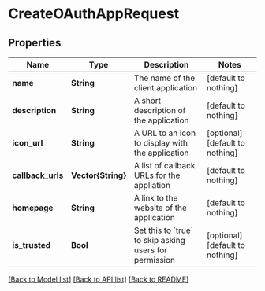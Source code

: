 # CreateOAuthAppRequest


## Properties
Name | Type | Description | Notes
------------ | ------------- | ------------- | -------------
**name** | **String** | The name of the client application | [default to nothing]
**description** | **String** | A short description of the application | [default to nothing]
**icon_url** | **String** | A URL to an icon to display with the application | [optional] [default to nothing]
**callback_urls** | **Vector{String}** | A list of callback URLs for the appliation | [default to nothing]
**homepage** | **String** | A link to the website of the application | [default to nothing]
**is_trusted** | **Bool** | Set this to &#x60;true&#x60; to skip asking users for permission | [optional] [default to nothing]


[[Back to Model list]](../README.md#models) [[Back to API list]](../README.md#api-endpoints) [[Back to README]](../README.md)


